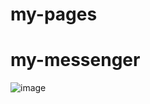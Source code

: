 # my-pages

# my-messenger
![image]([https://file%2B.vscode-resource.vscode-cdn.net/Users/maggieyang/Desktop/%E6%88%AA%E5%9C%96%202024-03-28%20%E4%B8%AD%E5%8D%8812.00.45.png?version%3D1711704251206](https://github.com/maggie0101/my-pages/blob/8f9c25e35662ac41389519cce526b3290a448eaf/%E6%88%AA%E5%9C%96%202024-03-28%20%E4%B8%AD%E5%8D%8812.00.45.png))

